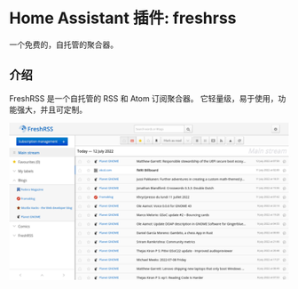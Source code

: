 # Home Assistant 插件: freshrss

一个免费的，自托管的聚合器。

## 介绍

FreshRSS 是一个自托管的 RSS 和 Atom 订阅聚合器。
它轻量级，易于使用，功能强大，并且可定制。

![freshrss 预览][preview]

[preview]: https://github.com/einschmidt/addon-freshrss/raw/main/images/freshrss.webp